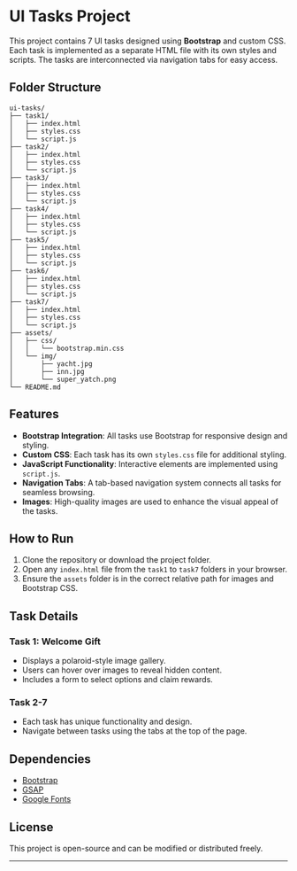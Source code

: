 # UI Tasks Project

This project contains 7 UI tasks designed using **Bootstrap** and custom CSS. Each task is implemented as a separate HTML file with its own styles and scripts. The tasks are interconnected via navigation tabs for easy access.

## Folder Structure

```
ui-tasks/
├── task1/
│   ├── index.html
│   ├── styles.css
│   └── script.js
├── task2/
│   ├── index.html
│   ├── styles.css
│   └── script.js
├── task3/
│   ├── index.html
│   ├── styles.css
│   └── script.js
├── task4/
│   ├── index.html
│   ├── styles.css
│   └── script.js
├── task5/
│   ├── index.html
│   ├── styles.css
│   └── script.js
├── task6/
│   ├── index.html
│   ├── styles.css
│   └── script.js
├── task7/
│   ├── index.html
│   ├── styles.css
│   └── script.js
├── assets/
│   ├── css/
│   │   └── bootstrap.min.css
│   └── img/
│       ├── yacht.jpg
│       ├── inn.jpg
│       └── super_yatch.png
└── README.md
```

## Features

- **Bootstrap Integration**: All tasks use Bootstrap for responsive design and styling.
- **Custom CSS**: Each task has its own `styles.css` file for additional styling.
- **JavaScript Functionality**: Interactive elements are implemented using `script.js`.
- **Navigation Tabs**: A tab-based navigation system connects all tasks for seamless browsing.
- **Images**: High-quality images are used to enhance the visual appeal of the tasks.

## How to Run

1. Clone the repository or download the project folder.
2. Open any `index.html` file from the `task1` to `task7` folders in your browser.
3. Ensure the `assets` folder is in the correct relative path for images and Bootstrap CSS.

## Task Details

### Task 1: Welcome Gift
- Displays a polaroid-style image gallery.
- Users can hover over images to reveal hidden content.
- Includes a form to select options and claim rewards.

### Task 2-7
- Each task has unique functionality and design.
- Navigate between tasks using the tabs at the top of the page.

## Dependencies

- [Bootstrap](https://getbootstrap.com/)
- [GSAP](https://greensock.com/gsap/)
- [Google Fonts](https://fonts.google.com/)

## License

This project is open-source and can be modified or distributed freely.

---

